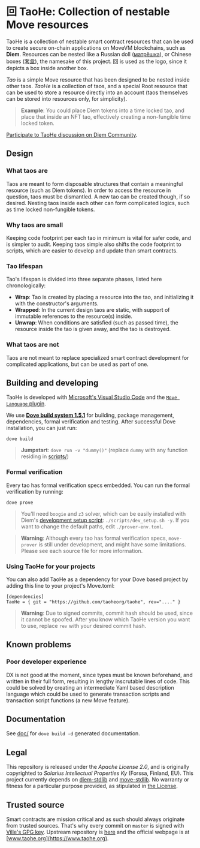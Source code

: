 # 回 TaoHe: Collection of nestable Move resources
TaoHe is a collection of nestable smart contract resources that can be used to create secure on-chain applications on MoveVM blockchains, such as **Diem**. Resources can be nested like a Russian doll ([матрёшка](https://en.wikipedia.org/wiki/Matryoshka_doll)), or Chinese boxes ([套盒](https://en.wikipedia.org/wiki/Chinese_boxes)), the namesake of this project. 回 is used as the logo, since it depicts a box inside another box.

*Tao* is a simple Move resource that has been designed to be nested inside other taos. *TaoHe* is a collection of taos, and a special Root resource that can be used to store a resource directly into an account (taos themselves can be stored into resources only, for simplicity).

> **Example**: You could place Diem tokens into a time locked tao, and place that inside an NFT tao, effectively creating a non-fungible time locked token.

[Participate to TaoHe discussion on Diem Community](https://community.diem.com/t/introducing-taohe-collection-of-nestable-move-resources).

## Design
### What taos are
Taos are meant to form disposable structures that contain a meaningful resource (such as Diem tokens). In order to access the resource in question, taos must be dismantled. A new tao can be created though, if so desired. Nesting taos inside each other can form complicated logics, such as time locked non-fungible tokens.

### Why taos are small
Keeping code footprint per each tao in minimum is vital for safer code, and is simpler to audit. Keeping taos simple also shifts the code footprint to scripts, which are easier to develop and update than smart contracts.

### Tao lifespan
Tao's lifespan is divided into three separate phases, listed here chronologically:
 * **Wrap**: Tao is created by placing a resource into the tao, and initializing it with the constructor's arguments.
 * **Wrapped**: In the current design taos are static, with support of immutable references to the resource(s) inside.
 * **Unwrap**: When conditions are satisfied (such as passed time), the resource inside the tao is given away, and the tao is destroyed.

### What taos are not
Taos are not meant to replace specialized smart contract development for complicated applications, but can be used as part of one.

## Building and developing
TaoHe is developed with [Microsoft's Visual Studio Code](https://code.visualstudio.com/) and the [`Move Language` plugin](https://marketplace.visualstudio.com/items?itemName=PontemNetwork.move-language).

We use **[Dove build system 1.5.1](https://github.com/pontem-network/move-tools/releases/tag/1.5.1)** for building, package management, dependencies, formal verification and testing. After successful Dove installation, you can just run:
```
dove build
```

> **Jumpstart**: `dove run -v "dummy()"` (replace `dummy` with any function residing in [scripts/](scripts/))

### Formal verification
Every tao has formal verification specs embedded. You can run the formal verification by running:
```
dove prove
```

> You'll need `boogie` and `z3` solver, which can be easily installed with Diem's [development setup script](https://github.com/diem/diem/blob/main/scripts/dev_setup.sh): `./scripts/dev_setup.sh -y`. If you want to change the default paths, edit `./prover-env.toml`.

> **Warning**: Although every tao has formal verification specs, `move-prover` is still under development, and might have some limitations. Please see each source file for more information.

### Using TaoHe for your projects
You can also add TaoHe as a dependency for your Dove based project by adding this line to your project's Move.toml:

```
[dependencies]
TaoHe = { git = "https://github.com/taoheorg/taohe", rev="...." }
```

> **Warning**: Due to signed commits, commit hash should be used, since it cannot be spoofed. After you know which TaoHe version you want to use, replace `rev` with your desired commit hash.

## Known problems
### Poor developer experience
DX is not good at the moment, since types must be known beforehand, and written in their full form, resulting in lengthy inscrutable lines of code. This could be solved by creating an intermediate Yaml based description language which could be used to generate transaction scripts and transaction script functions (a new Move feature).

## Documentation
See [doc/](doc/) for `dove build -d` generated documentation.

## Legal
This repository is released under the *Apache License 2.0*, and is originally copyrighted to *Solarius Intellectual Properties Ky* (Forssa, Finland, EU). This project currently depends on [diem-stdlib](https://github.com/taoheorg/diem-stdlib) and [move-stdlib](https://github.com/taoheorg/move-stdlib). No warranty or fitness for a particular purpose provided, as stipulated in [the License](https://github.com/taoheorg/taohe/blob/master/LICENSE#L143).

## Trusted source
Smart contracts are mission critical and as such should always originate from trusted sources. That's why every commit on `master` is signed with [Ville's GPG key](http://keys.gnupg.net/pks/lookup?op=vindex&fingerprint=on&search=0x49065E1275E46F96). Upstream repository is [here](https://github.com/taoheorg/taohe/) and the official webpage is at [www.taohe.org](https://www.taohe.org).